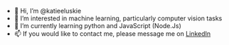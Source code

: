 - 👋 Hi, I’m @katieeluskie
- 👀 I’m interested in machine learning, particularly computer vision tasks
- 🌱 I’m currently learning python and JavaScript (Node.Js)
- 📫 If you would like to contact me, please message me on [LinkedIn](https://www.linkedin.com/in/katie-eluskie/)

<!---
katieeluskie/katieeluskie is a ✨ special ✨ repository because its `README.md` (this file) appears on your GitHub profile.
You can click the Preview link to take a look at your changes.
--->
